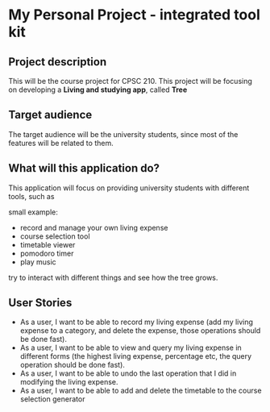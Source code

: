 # My Personal Project - integrated tool kit

## Project description

This will be the course project for CPSC 210. This project will be focusing on developing a **Living and studying app**, called **Tree**

## Target audience

The target audience will be the university students, since most of the features will be related to them.

## What will this application do? 

This application will focus on providing university students with different tools, such as

small example:
- record and manage your own living expense
- course selection tool
- timetable viewer
- pomodoro timer
- play music

try to interact with different things and see how the tree grows. 

## User Stories

- As a user, I want to be able to record my living expense (add my living expense to a category, and delete the expense, those operations should be done fast).
- As a user, I want to be able to view and query my living expense in different forms (the highest living expense, percentage etc, the query operation should be done fast).
- As a user, I want to be able to undo the last operation that I did in modifying the living expense.
- As a user, I want to be able to add and delete the timetable to the course selection generator